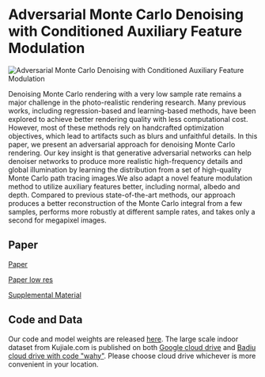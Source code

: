 # Adversarial Monte Carlo Denoising with Conditioned Auxiliary Feature Modulation

![Adversarial Monte Carlo Denoising with Conditioned Auxiliary Feature Modulation](http://adversarial.mcdenoising.org/static/img/teaser.jpg)

Denoising Monte Carlo rendering with a very low sample rate remains a major challenge in the photo-realistic rendering research. Many previous works, including regression-based and learning-based methods, have been explored to achieve better rendering quality with less computational cost. However, most of these methods rely on handcrafted optimization objectives, which lead to artifacts such as blurs and unfaithful details. In this paper, we present an adversarial approach for denoising Monte Carlo rendering. Our key insight is that generative adversarial networks can help denoiser networks to produce more realistic high-frequency details and global illumination by learning the distribution from a set of high-quality Monte Carlo path tracing images.We also adapt a novel feature modulation method to utilize auxiliary features better, including normal, albedo and depth. Compared to previous state-of-the-art methods, our approach produces a better reconstruction of the Monte Carlo integral from a few samples, performs more robustly at different sample rates, and takes only a second for megapixel images.

## Paper

[Paper](./static/paper/xuMCGANsa2019.pdf)

[Paper low res](./static/paper/xuMCGANsa2019_lowres.pdf)

[Supplemental Material](./static/paper/xuMCGANsa2019_supplemental.pdf)

## Code and Data

Our code and model weights are released <a href="https://github.com/mcdenoising/AdvMCDenoise">here</a>. The large scale indoor dataset from Kujiale.com is published on both <a href="https://drive.google.com/drive/folders/1KIqIyHKIvIAqPsVARJLrWcvaGzogvObq?usp=sharing">Google cloud drive</a> and <a href="https://pan.baidu.com/s/1p50e0QfKqdnNP3HMv9rvKg">Badiu cloud drive with code "wahy"</a>. Please choose cloud drive whichever is more convenient in your location.

